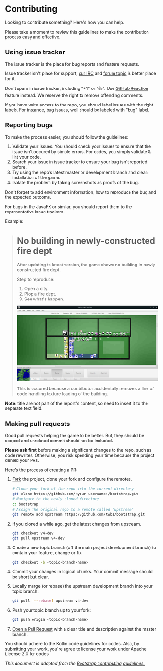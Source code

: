 # Contributing

Looking to contribute something? Here's how you can help.

Please take a moment to review this guidelines to make the contribution process easy and effective.

## Using issue tracker

The issue tracker is the place for bug reports and feature requests.

Issue tracker isn't place for support, [our IRC](https://gitter.im/kotcity/Lobby "Our IRC") and [forum topic](https://community.simtropolis.com/forums/topic/74899-announcement-kotcity-an-open-source-city-simulator/ "Our topic on Simtropolis") is better place for it.

Don't spam in issue tracker, including "+1" or ":thumbsup:". Use [GitHub Reaction](https://github.com/blog/2119-add-reactions-to-pull-requests-issues-and-comments "GitHub Reaction") feature instead. We reserve the right to remove offending comments.

If you have write access to the repo, you should label issues with the right labels. For instance, bug issues, well should be labeled with "bug" label.

## Reporting bugs

To make the process easier, you should follow the guidelines:
1. Validate your issues. You should check your issues to ensure that the issue isn't occured by simple errors. For codes, you simply validate & lint your code.
2. Search your issue in issue tracker to ensure your bug isn't reported before.
3. Try using the repo's latest master or development branch and clean installation of the game.
4. Isolate the problem by taking screenshots as proofs of the bug.

Don't forget to add environment information, how to reproduce the bug and the expected outcome.

For bugs in the JavaFX or similar, you should report them to the representative issue trackers.

Example:

> # No building in newly-constructed fire dept
>
> After updating to latest
> version, the game shows no
> building in newly-constructed fire dept.
>
> Step to reproduce:
> 1. Open a city.
> 2. Plop a fire dept.
> 3. See what's happen.
>
> ![KotCity Screenshot](screenshot.jpg?raw=true "Screenshot of the game's UI and an example city")
>
> This is occured because a
> contributor accidentally 
> removes a line of code 
> handling texture loading of the
> building.

**Note:** title are not part of the report's content, so need to insert it to the separate text field.

## Making pull requests
Good pull requests helping the game to be better. But, they should be scoped and unrelated commit should not be included.

**Please ask first** before making a significant changes to the repo, such as code rewrites. Otherwise, you risk spending your time because the project denied your PRs.

Here's the process of creating a PR:
1. [Fork](https://help.github.com/fork-a-repo/) the project, clone your fork and configure the remotes.

   ```bash
   # Clone your fork of the repo into the current directory
   git clone https://github.com/<your-username>/bootstrap.git
   # Navigate to the newly cloned directory
   cd bootstrap
   # Assign the original repo to a remote called "upstream"
   git remote add upstream https://github.com/twbs/bootstrap.git
   ```

2. If you cloned a while ago, get the latest changes from upstream.

   ```bash
   git checkout v4-dev
   git pull upstream v4-dev
   ```

3. Create a new topic branch (off the main project development branch) to contain your feature, change or fix.

   ```bash
   git checkout -b <topic-branch-name>
   ```

4. Commit your changes in logical chunks. Your commit message should be short but clear.
5. Locally merge (or rebase) the upstream development branch into your topic branch:

   ```bash
   git pull [--rebase] upstream v4-dev
   ```

6. Push your topic branch up to your fork:

   ```bash
   git push origin <topic-branch-name>
   ```

7. [Open a Pull Request](https://help.github.com/articles/using-pull-requests/)
with a clear title and description against the master branch.

You should adhere to the Kotlin code guidelines for codes. Also, by submitting your work, you're agree to license your work under Apache License 2.0 for codes.

*This document is adapted from the [Bootstrap contributing guidelines.](https://github.com/twbs/bootstrap/blob/master/CONTRIBUTING.md)*